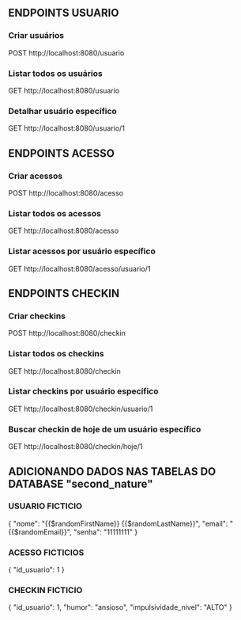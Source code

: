 
## ENDPOINTS USUARIO

### Criar usuários
POST http://localhost:8080/usuario

### Listar todos os usuários
GET http://localhost:8080/usuario

### Detalhar usuário específico
GET http://localhost:8080/usuario/1


## ENDPOINTS ACESSO

### Criar acessos
POST http://localhost:8080/acesso

### Listar todos os acessos
GET http://localhost:8080/acesso

### Listar acessos por usuário específico
GET http://localhost:8080/acesso/usuario/1


## ENDPOINTS CHECKIN

### Criar checkins
POST http://localhost:8080/checkin

### Listar todos os checkins
GET http://localhost:8080/checkin

### Listar checkins por usuário específico  
GET http://localhost:8080/checkin/usuario/1

### Buscar checkin de hoje de um usuário específico
GET http://localhost:8080/checkin/hoje/1



## ADICIONANDO DADOS NAS TABELAS DO DATABASE "second_nature"
### USUARIO FICTICIO
{
    "nome": "{{$randomFirstName}} {{$randomLastName}}",
    "email": "{{$randomEmail}}",
    "senha": "11111111"
}

### ACESSO FICTICIOS
{
    "id_usuario": 1
}

### CHECKIN FICTICIO
{
    "id_usuario": 1,
    "humor": "ansioso",
    "impulsividade_nivel": "ALTO"
}
